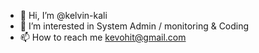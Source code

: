 - 👋 Hi, I’m @kelvin-kali
- 👀 I’m interested in System Admin / monitoring & Coding
- 📫 How to reach me kevohit@gmail.com

<!---
kelvin-kali/kelvin-kali is a ✨ special ✨ repository because its `README.md` (this file) appears on your GitHub profile.
You can click the Preview link to take a look at your changes.
--->
